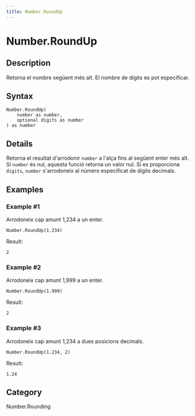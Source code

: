 ```yaml
---
title: Number.RoundUp
---
```


# Number.RoundUp


## Description

Retorna el nombre següent més alt. El nombre de dígits es pot especificar.


## Syntax

```powerquery
Number.RoundUp(
    number as number,
    optional digits as number
) as number
```


## Details

Retorna el resultat d'arrodonir <code>number</code> a l'alça fins al següent enter més alt. Si <code>number</code> és nul, aquesta funció retorna un valor nul.    Si es proporciona <code>digits</code>, <code>number</code> s'arrodoneix al número especificat de dígits decimals.  


## Examples

### Example #1 
Arrodoneix cap amunt 1,234 a un enter.
```powerquery
Number.RoundUp(1.234)
```

Result: 
```powerquery
2
```


### Example #2 
Arrodoneix cap amunt 1,999 a un enter.
```powerquery
Number.RoundUp(1.999)
```

Result: 
```powerquery
2
```


### Example #3 
Arrodoneix cap amunt 1,234 a dues posicions decimals.
```powerquery
Number.RoundUp(1.234, 2)
```

Result: 
```powerquery
1.24
```




## Category
Number.Rounding
